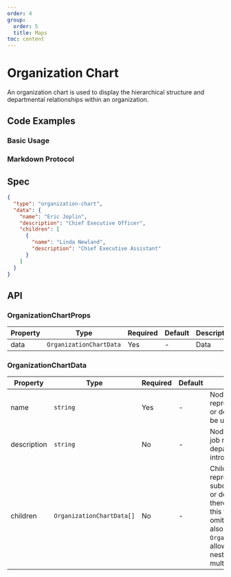 ```yaml
---
order: 4
group:
  order: 5
  title: Maps
toc: content
---
```


# Organization Chart

An organization chart is used to display the hierarchical structure and departmental relationships within an organization.

## Code Examples

### Basic Usage

<code src="./demos/common"></code>

### Markdown Protocol

<code src="./demos/markdown"></code>

## Spec

```json
{
  "type": "organization-chart",
  "data": {
    "name": "Eric Joplin",
    "description": "Chief Executive Officer",
    "children": [
      {
        "name": "Linda Newland",
        "description": "Chief Executive Assistant"
      }
    ]
  }
}
```

## API

### OrganizationChartProps

| Property | Type                    | Required | Default | Description |
| -------- | ----------------------- | -------- | ------- | ----------- |
| data     | `OrganizationChartData` | Yes      | -       | Data        |

### OrganizationChartData

| Property    | Type                      | Required | Default | Description                                                                                                                                                                                                              |
| ----------- | ------------------------- | -------- | ------- | ------------------------------------------------------------------------------------------------------------------------------------------------------------------------------------------------------------------------ |
| name        | `string`                  | Yes      | -       | Node name that represents a position or department; must be unique                                                                                                                                                       |
| description | `string`                  | No       | -       | Node description, e.g., job responsibilities or department introduction                                                                                                                                                  |
| children    | `OrganizationChartData[]` | No       | -       | Child nodes representing subordinate positions or departments. If there are no children, this field can be omitted. Each child is also an `OrganizationChartData`, allowing recursive nesting to form a multi-level tree |
